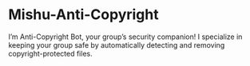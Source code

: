 # Mishu-Anti-Copyright
I’m Anti-Copyright Bot, your group’s security companion!    I specialize in keeping your group safe by automatically detecting and removing copyright-protected files.

